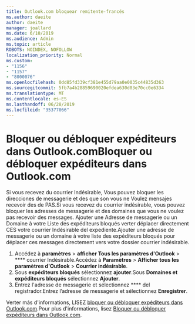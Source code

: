 ```yaml
---
title: Outlook.com bloquear remitente-francés
ms.author: daeite
author: daeite
manager: joallard
ms.date: 6/10/2019
ms.audience: Admin
ms.topic: article
ROBOTS: NOINDEX, NOFOLLOW
localization_priority: Normal
ms.custom:
- "1156"
- "1157"
- "8000076"
ms.openlocfilehash: 0dd85fd339cf381e455d79aa0e0035c44835d363
ms.sourcegitcommit: 5fb7a4b28859690020efdea630d03e70cc0e6334
ms.translationtype: MT
ms.contentlocale: es-ES
ms.lasthandoff: 06/28/2019
ms.locfileid: "35377066"
---
```

# <a name="bloquer-ou-dbloquer-expditeurs-dans-outlookcom"></a><span data-ttu-id="cb904-102">Bloquer ou débloquer expéditeurs dans Outlook.com</span><span class="sxs-lookup"><span data-stu-id="cb904-102">Bloquer ou débloquer expéditeurs dans Outlook.com</span></span>

<span data-ttu-id="cb904-103">Si vous recevez du courrier Indésirable, Vous pouvez bloquer les direcciones de messagerie et des que son vous ne Voulez mensajes recevoir des de PAS.</span><span class="sxs-lookup"><span data-stu-id="cb904-103">Si vous recevez du courrier indésirable, vous pouvez bloquer les adresses de messagerie et des domaines que vous ne voulez pas recevoir des messages.</span></span> <span data-ttu-id="cb904-104">Ajouter une Adresse de messagerie ou un Domaine à votre Liste des expéditeurs bloqués verter déplacer directement CES votre courrier Indésirable del expediente.</span><span class="sxs-lookup"><span data-stu-id="cb904-104">Ajouter une adresse de messagerie ou un domaine à votre liste des expéditeurs bloqués pour déplacer ces messages directement vers votre dossier courrier indésirable.</span></span>

1. <span data-ttu-id="cb904-105">Accédez à **paramètres** > **afficher Tous les paramètres d'Outlook** > \*\*\*\* courrier Indésirable.</span><span class="sxs-lookup"><span data-stu-id="cb904-105">Accédez à **Paramètres** > **Afficher tous les paramètres d'Outlook** > **Courrier indésirable**.</span></span>
1. <span data-ttu-id="cb904-106">Sous **expéditeurs bloqués** sélectionnez **ajouter**.</span><span class="sxs-lookup"><span data-stu-id="cb904-106">Sous **Domaines et expéditeurs bloqués** sélectionnez **Ajouter**.</span></span>
1. <span data-ttu-id="cb904-107">Entrez l'adresse de messagerie et sélectionnez \*\*\*\* del registrador.</span><span class="sxs-lookup"><span data-stu-id="cb904-107">Entrez l’adresse de messagerie et sélectionnez **Enregistrer**.</span></span>

<span data-ttu-id="cb904-108">Verter más d'informations, LISEZ [bloquer ou débloquer expéditeurs dans Outlook.com](https://support.office.com/fr-fr/article/afba1c94-77bb-4f50-8b85-057cf52f4d5e).</span><span class="sxs-lookup"><span data-stu-id="cb904-108">Pour plus d'informations, lisez [Bloquer ou débloquer expéditeurs dans Outlook.com](https://support.office.com/fr-fr/article/afba1c94-77bb-4f50-8b85-057cf52f4d5e).</span></span>